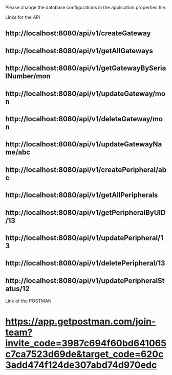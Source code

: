 Please change the database configurations in the application.properties file.

Links for the API
## http://localhost:8080/api/v1/createGateway
## http://localhost:8080/api/v1/getAllGateways
## http://localhost:8080/api/v1/getGatewayBySerialNumber/mon
## http://localhost:8080/api/v1/updateGateway/mon
## http://localhost:8080/api/v1/deleteGateway/mon
## http://localhost:8080/api/v1/updateGatewayName/abc
## http://localhost:8080/api/v1/createPeripheral/abc
## http://localhost:8080/api/v1/getAllPeripherals
## http://localhost:8080/api/v1/getPeripheralByUID/13
## http://localhost:8080/api/v1/updatePeripheral/13
## http://localhost:8080/api/v1/deletePeripheral/13
## http://localhost:8080/api/v1/updatePeripheralStatus/12

Link of the POSTMAN 
# https://app.getpostman.com/join-team?invite_code=3987c694f60bd641065c7ca7523d69de&target_code=620c3add474f124de307abd74d970edc
